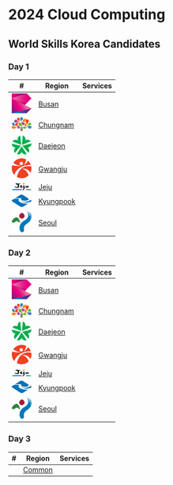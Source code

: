 # 2024 Cloud Computing
## World Skills Korea Candidates

### Day 1 
| # | Region | Services |
| ------------- | ------------- | ------------- |
| <img src="/.docs/busan.svg" alt="BS" width="40px" /> | [Busan](https://github.com/AWS-Skills/aws-skills-practice-2024/tree/main/busan/day1) | |
| <img src="/.docs/chungnam.svg" alt="CN" width="40px" /> | [Chungnam](https://github.com/AWS-Skills/aws-skills-practice-2024/tree/main/chungnam/day1) | |
| <img src="/.docs/daejeon.svg" alt="DJ" width="40px" /> | [Daejeon](https://github.com/AWS-Skills/aws-skills-practice-2024/tree/main/daejeon/day1) | |
| <img src="/.docs/gwangju.svg" alt="GJ" width="40px" /> | [Gwangju](https://github.com/AWS-Skills/aws-skills-practice-2024/tree/main/gwangju/day1) | |
| <img src="/.docs/jeju.svg" alt="JJ" width="40px" /> | [Jeju](https://github.com/AWS-Skills/aws-skills-practice-2024/tree/main/jeju/day1) | |
| <img src="/.docs/kyungpook.svg" alt="KP" width="40px" /> | [Kyungpook](https://github.com/AWS-Skills/aws-skills-practice-2024/tree/main/kyungpook/day1) | |
| <img src="/.docs/seoul.svg" alt="SU" width="40px" /> | [Seoul](https://github.com/AWS-Skills/aws-skills-practice-2024/tree/main/seoul/day1) | |

### Day 2
| # | Region | Services |
| ------------- | ------------- | ------------- |
| <img src="/.docs/busan.svg" alt="BS" width="40px" /> | [Busan](https://github.com/AWS-Skills/aws-skills-practice-2024/tree/main/busan/day2) | |
| <img src="/.docs/chungnam.svg" alt="CN" width="40px" /> | [Chungnam](https://github.com/AWS-Skills/aws-skills-practice-2024/tree/main/chungnam/day2) | |
| <img src="/.docs/daejeon.svg" alt="DJ" width="40px" /> | [Daejeon](https://github.com/AWS-Skills/aws-skills-practice-2024/tree/main/daejeon/day2) | |
| <img src="/.docs/gwangju.svg" alt="GJ" width="40px" /> | [Gwangju](https://github.com/AWS-Skills/aws-skills-practice-2024/tree/main/gwangju/day2) | |
| <img src="/.docs/jeju.svg" alt="JJ" width="40px" /> | [Jeju](https://github.com/AWS-Skills/aws-skills-practice-2024/tree/main/jeju/day2) | |
| <img src="/.docs/kyungpook.svg" alt="KP" width="40px" /> | [Kyungpook](https://github.com/AWS-Skills/aws-skills-practice-2024/tree/main/kyungpook/day2) | |
| <img src="/.docs/seoul.svg" alt="SU" width="40px" /> | [Seoul](https://github.com/AWS-Skills/aws-skills-practice-2024/tree/main/seoul/day2) | |

### Day 3
| # | Region | Services |
| ------------- | ------------- | ------------- |
| | [Common](https://github.com/AWS-Skills/aws-skills-practice-2024/tree/main/common/day3) |  |
